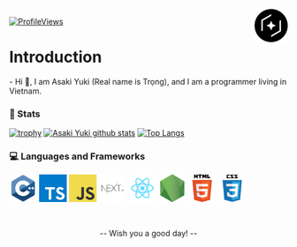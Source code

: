 <!--
**asakiyuki/asakiyuki** is a ✨ _special_ ✨ repository because its `README.md` (this file) appears on your GitHub profile.

Here are some ideas to get you started:

- 🔭 I’m currently working on ...
- 🌱 I’m currently learning ...
- 👯 I’m looking to collaborate on ...
- 🤔 I’m looking for help with ...
- 💬 Ask me about ...
- 📫 How to reach me: ...
- 😄 Pronouns: ...
- ⚡ Fun fact: ...
-->

<img align="right" width="60" src="logo.png"/>

[![ProfileViews](https://komarev.com/ghpvc/?username=asakiyuki&color=1A2130&style=for-the-badge&label=PROFILE+VIEWS&abbreviated=true)](#)


<h1 align="left">Introduction</h1>
- Hi 👋, I am Asaki Yuki (Real name is Trọng), and I am a programmer living in Vietnam.


<h3 aligh="left">📃 Stats</h3>
<div>
  
  [![trophy](https://github-profile-trophy.vercel.app/?username=asakiyuki&no-bg=true&theme=onedark)](#)
  [![Asaki Yuki github stats](https://github-readme-stats.vercel.app/api?username=asakiyuki&theme=tokyonight)](#)
  [![Top Langs](https://github-readme-stats.vercel.app/api/top-langs/?username=asakiyuki&theme=tokyonight&layout=compact)](#)
  
</div>

<h3 align="left">💻 Languages and Frameworks</h3>
  
<p href="#">
  <code><img height="50" src="https://github.com/github/explore/blob/main/topics/cpp/cpp.png"/></code>
  <code><img height="50" src="https://github.com/github/explore/blob/main/topics/typescript/typescript.png"/></code>
  <code><img height="50" src="https://github.com/github/explore/blob/main/topics/javascript/javascript.png"/></code>
  <code><img height="50" src="https://github.com/github/explore/blob/main/topics/nextjs/nextjs.png"/></code>
  <code><img height="50" src="https://github.com/github/explore/blob/main/topics/react/react.png"/></code>
  <code><img height="50" src="https://github.com/github/explore/blob/main/topics/nodejs/nodejs.png"/></code>
  <code><img height="50" src="https://github.com/github/explore/blob/main/topics/html/html.png"/></code>
  <code><img height="50" src="https://github.com/github/explore/blob/main/topics/css/css.png"/></code>
</p>

<br/>

<p align="center">
  <a>-- Wish you a good day! --</a>
</p>
